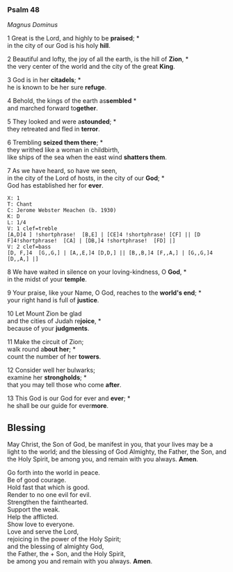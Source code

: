 ### Psalm 48

*Magnus Dominus*

1 Great is the Lord, and highly to be **praised**; *  
in the city of our God is his holy **hill**.

2 Beautiful and lofty, the joy of all the earth, is the hill of **Zion**, *  
the very center of the world and the city of the great **King**.

3 God is in her **citadels**; *  
he is known to be her sure **refuge**.

4 Behold, the kings of the earth as**sembled** *  
and marched forward to**gether**.

5 They looked and were a**stounded**; *  
they retreated and fled in **terror**.

6 Trembling **seized them there**; *  
they writhed like a woman in childbirth,  
like ships of the sea when the east wind **shatters them**.

7 As we have heard, so have we seen,  
in the city of the Lord of hosts, in the city of our **God**; *  
God has established her for **ever**.
```music-abc
X: 1
T: Chant
C: Jerome Webster Meachen (b. 1930)
K: D
L: 1/4
V: 1 clef=treble
[A,D]4 ] !shortphrase!  [B,E] | [CE]4 !shortphrase! [CF] || [D F]4!shortphrase!  [CA] | [DB,]4 !shortphrase!  [FD] |]
V: 2 clef=bass
[D, F,]4  [G,,G,] | [A,,E,]4 [D,D,] || [B,,B,]4 [F,,A,] | [G,,G,]4 [D,,A,] |]
```

8 We have waited in silence on your loving-kindness, O **God**, *  
in the midst of your **temple**.

9 Your praise, like your Name, O God, reaches to the **world's end**; *  
your right hand is full of **justice**.

10 Let Mount Zion be glad  
and the cities of Judah re**joice**, *  
because of your **judgments**.

11 Make the circuit of Zion;  
walk round a**bout her**; *  
count the number of her **towers**.

12 Consider well her bulwarks;  
examine her **strongholds**; *  
that you may tell those who come **after**.

13 This God is our God for ever and **ever**; *  
he shall be our guide for ever**more**.

## Blessing
May Christ, the Son of God, be manifest in you, that your lives may be a light to the world; and the blessing of God Almighty, the Father, the Son, and the Holy Spirit, be among you, and remain with you always. **Amen**.

Go forth into the world in peace.  
Be of good courage.  
Hold fast that which is good.  
Render to no one evil for evil.  
Strengthen the fainthearted.  
Support the weak.  
Help the afflicted.  
Show love to everyone.  
Love and serve the Lord,  
rejoicing in the power of the Holy Spirit;  
and the blessing of almighty God,  
the Father, the + Son, and the Holy Spirit,  
be among you and remain with you always. **Amen**.
